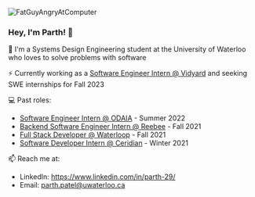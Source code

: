 ![FatGuyAngryAtComputer](https://user-images.githubusercontent.com/69891859/116454902-746a0800-a82e-11eb-8136-2825cee58248.gif)

### Hey, I'm Parth! 👋

🔭 I'm a Systems Design Engineering student at the University of Waterloo who loves to solve problems with software

⚡️ Currently working as a [Software Engineer Intern @ Vidyard](https://www.vidyard.com/) and seeking SWE internships for Fall 2023

💻 Past roles:
- [Software Engineer Intern @ ODAIA](https://www.odaia.ai/) - Summer 2022
- [Backend Software Engineer Intern @ Reebee](https://www.reebee.com/) - Fall 2021
- [Full Stack Developer @ Waterloop](https://teamwaterloop.ca/) - Fall 2021
- [Software Developer Intern @ Ceridian](https://www.ceridian.com/) - Winter 2021

📫 Reach me at: 
- LinkedIn: https://www.linkedin.com/in/parth-29/
- Email: parth.patel@uwaterloo.ca
